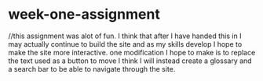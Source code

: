 # week-one-assignment
//this assignment was alot of fun. I think that after I have handed this in I may actually continue to build the site and as my skills develop I hope to make the site more interactive. one modification I hope to make is to replace the text used as a button to move I think I will instead create a glossary and a search bar to be able to navigate through the site.
